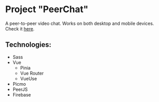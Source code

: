 # Project "PeerChat"

A peer-to-peer video chat. Works on both desktop and mobile devices. Check it [here](https://video-chat-94630.web.app/).


## Technologies:

- Sass
- Vue
  - Pinia
  - Vue Router
  - VueUse
- Picmo
- PeerJS
- Firebase